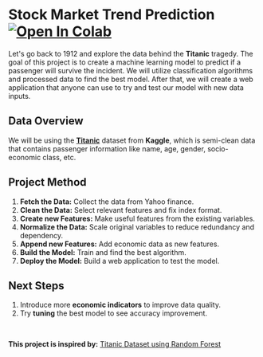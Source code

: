 # Stock Market Trend Prediction &nbsp; [![Open In Colab](https://colab.research.google.com/assets/colab-badge.svg)](https://colab.research.google.com/github/ianjure/titanic-survivor-prediction/blob/master/Titanic_Survivor_Prediction_Notebook.ipynb)
Let's go back to 1912 and explore the data behind the **Titanic** tragedy. The goal of this project is to create a machine learning model to predict if a passenger will survive the incident. We will utilize classification algorithms and processed data to find the best model. After that, we will create a web application that anyone can use to try and test our model with new data inputs.

## Data Overview
We will be using the **[Titanic](https://www.kaggle.com/competitions/titanic/data)** dataset from **Kaggle**, which is semi-clean data that contains passenger information like name, age, gender, socio-economic class, etc.

## Project Method
1. **Fetch the Data:** Collect the data from Yahoo finance.
2. **Clean the Data:** Select relevant features and fix index format.
3. **Create new Features:** Make useful features from the existing variables.
4. **Normalize the Data:** Scale original variables to reduce redundancy and dependency.
5. **Append new Features:** Add economic data as new features.
6. **Build the Model:** Train and find the best algorithm.
7. **Deploy the Model:** Build a web application to test the model.

## Next Steps
1. Introduce more **economic indicators** to improve data quality.
2. Try **tuning** the best model to see accuracy improvement.

<br>

**This project is inspired by:** [Titanic Dataset using Random Forest](https://www.kaggle.com/code/murtadhanajim/80-in-titanic-dataset-using-random-forests/notebook)
